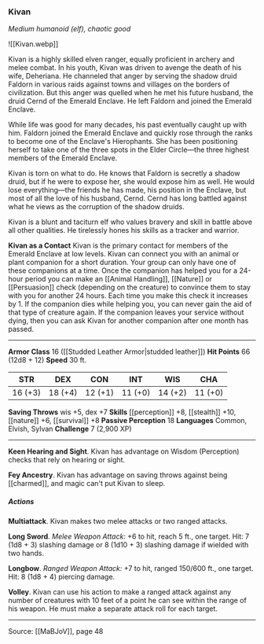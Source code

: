 ### Kivan
_Medium humanoid (elf), chaotic good_

![[Kivan.webp]]

Kivan is a highly skilled elven ranger, equally proficient in archery and melee combat. In his youth, Kivan was driven to avenge the death of his wife, Deheriana. He channeled that anger by serving the shadow druid Faldorn in various raids against towns and villages on the borders of civilization. But this anger was quelled when he met his future husband, the druid Cernd of the Emerald Enclave. He left Faldorn and joined the Emerald Enclave.

While life was good for many decades, his past eventually caught up with him. Faldorn joined the Emerald Enclave and quickly rose through the ranks to become one of the Enclave's Hierophants. She has been positioning herself to take one of the three spots in the Elder Circle—the three highest members of the Emerald Enclave.

Kivan is torn on what to do. He knows that Faldorn is secretly a shadow druid, but if he were to expose her, she would expose him as well. He would lose everything—the friends he has made, his position in the Enclave, but most of all the love of his husband, Cernd. Cernd has long battled against what he views as the corruption of the shadow druids.

Kivan is a blunt and taciturn elf who values bravery and skill in battle above all other qualities. He tirelessly hones his skills as a tracker and warrior.

**Kivan as a Contact** Kivan is the primary contact for members of the Emerald Enclave at low levels. Kivan can connect you with an animal or plant companion for a short duration. Your group can only have one of these companions at a time. Once the companion has helped you for a 24-hour period you can make an [[Animal Handling]], [[Nature]] or [[Persuasion]] check (depending on the creature) to convince them to stay with you for another 24 hours. Each time you make this check it increases by 1. If the companion dies while helping you, you can never gain the aid of that type of creature again. If the companion leaves your service without dying, then you can ask Kivan for another companion after one month has passed.






---

**Armor Class** 16 ([[Studded Leather Armor|studded leather]])
**Hit Points** 66 (12d8 + 12)
**Speed** 30 ft.

| STR     | DEX     | CON     | INT     | WIS     | CHA     |
|---------|---------|---------|---------|---------|---------|
| 16 (+3) | 18 (+4) | 12 (+1) | 11 (+0) | 14 (+2) | 11 (+0) |

**Saving Throws** wis +5, dex +7
**Skills** [[perception]] +8, [[stealth]] +10, [[nature]] +6, [[survival]] +8
**Passive Perception** 18
**Languages** Common, Elvish, Sylvan
**Challenge** 7 (2,900 XP)

---

**Keen Hearing and Sight**. Kivan has advantage on Wisdom (Perception) checks that rely on hearing or sight.

**Fey Ancestry**. Kivan has advantage on saving throws against being [[charmed]], and magic can't put Kivan to sleep.

##### Actions
**Multiattack**. Kivan makes two melee attacks or two ranged attacks.

**Long Sword**. _Melee Weapon Attack:_ +6 to hit, reach 5 ft., one target. Hit: 7 (1d8 + 3) slashing damage or 8 (1d10 + 3) slashing damage if wielded with two hands.

**Longbow**. _Ranged Weapon Attack:_ +7 to hit, ranged 150/600 ft., one target. Hit: 8 (1d8 + 4) piercing damage.

**Volley**. Kivan can use his action to make a ranged attack against any number of creatures with 10 feet of a point he can see within the range of his weapon. He must make a separate attack roll for each target.


---

Source: [[MaBJoV]], page 48